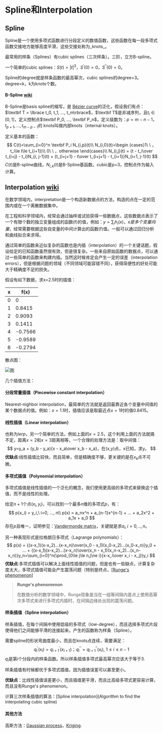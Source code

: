 # Spline和Interpolation

## Spline

Spline是一个使用多项式函数进行分段定义的数值函数，这些函数在每一段多项式函数交接地方能够高度平滑，这些交接处称为_knots_。

最常用的样条（Splines）有cubic splines（三次样条）。三阶，立方B-spline。

一个简单的cubic splines：$S(t) = |t|^3$，$S^\prime(0)=0，S^{\prime\prime}(0) = 0$。

Spline的degree就是样条函数的最高幂次，cubic splines的degree=3。degree<k，k为knots个数。

#### B-Spline [wiki](http://mathworld.wolfram.com/B-Spline.html)

B-Spline是basis spline的缩写，是 [Bézier curve](http://mathworld.wolfram.com/BezierCurve.html)的泛化，假设我们有点：$\textbf T = \lbrace t_0, t_1, ..., t_m\rbrace$，$\textbf T$是非减序列，且$t_i\in[0, 1]$，定义控制点$\textbf P_0, ..., \textbf P_n$，定义级数为：$p = m - n - 1$，$t_{p+1}, ..., t_{m-p-1}$的 knots叫做内部knots（internal knots）。

定义基本的函数：
$$
C(t)=\sum_{i=0}^n \textbf P_i N_{i,p}(t)\\
N_{i,0}(t)=\begin {cases}1\ \ ， t_i\le t\le t_{i+1})\\ 0\ \ ，otherwise \end{cases}\\
N_{i,j}(t) = {t - t_i\over t_{i+j} - t_i}N_{i, j-1}(t) + {t_{i+j+1}  - t\over t_{i+j+1} - t_{i+1}}N_{i+1, j-1}(t)
$$
$C(t)$是B-spline曲线，$N_{i,k}(t)$是B-Spline基函数。cubic是p=3，控制点作为输入计算。

## Interpolation [wiki](https://en.wikipedia.org/wiki/Interpolation)

在数学领域内，interpretation是一个构造新数据点的方法，构造的点在一定的范围内或在一个离散数据集中。

在工程和科学领域内，经常会通过抽样或试验获得一些数据点，这些数据点表示了一个有限个数的独立变量组成的函数(f)的值，例如：$y=\sum_i h_i(x)，x是多个变量向量$，经常需要根据这些自变量的中间计算出的函数(f)值。一般可以通过回归分析和曲线拟合来求得。

通过简单的函数来近似复杂的函数也是内插（interpolation）的一个关键话题，假设给定的已知函数虽然很有效，但是很复杂。一些来自原始函数的数据点，可以通过一些简单的函数来构建内插。当然这时候肯定会产生一定的误差（interpolation errors），但是根据问题的领域（不同领域可能容错不同），获得简便性的好处可能大于精确度不足的损失。

假设有如下数据，求x=2.5时的插值：

| x    | f(x)    |
| ---- | ------- |
| 0    | 0       |
| 1    | 0.8415  |
| 2    | 0.9093  |
| 3    | 0.1411  |
| 4    | -0.7566 |
| 5    | -0.9589 |
| 6    | -0.2794 |

散点图：

![图](https://upload.wikimedia.org/wikipedia/commons/7/71/Interpolation_Data.svg)

几个插值方法：

#### 分段常量插值（Piecewise constant interpolation）

Nearest-nighbor interpolation，最简单的方法就是返回最靠近各个变量中间值的某个数据点的值。例如：$x=1.1$时，插值应该是取最近点$x=1$时的值$0.8415$。

#### 线性插值（Linear interpolation）

也称为$lerp$，另一个简单的方法，例如上面的$x=2.5$，这个利用上面的方法就搞不定，距离$x=2$和$x=3$距离相等，一个合理的处理方法是：取中间值：
$$
y=y_a + (y_b - y_a){x - x_a\over x_b - x_a}，在(x,y)点，x已知，求y。
$$
__优缺点__:线性插值比较快，而且简单，但是精确度不够，更关键的是在$x_k$点不可微。

#### 多项式插值（Polynomial interpolation）

多项式插值是线性插值的一个泛化的概念，我们使用更高级的多项式来替换这个插值，而不是线性的处理。

给定$n+1$个点$(x_i, y_i)$，可以找到一个最多$n$维的多项式$p$，有：
$$
p(x_i) = y_i,\  i=0, ..., n\\
p(x) = a_nx^n + a_{n-1}x^{n-1} + ... + a_2x^2 + a_1x + a_0
$$
存在$p$且唯一，证明参见：[Vandermonde matrix](https://en.wikipedia.org/wiki/Vandermonde_matrix)，关键就是求$a_i, i = 0, .., n$。

另一种表现形式是拉格朗日多项式（Lagrange polynomials）：
$$
p(x) = {(x-x_1)(x-x_2)...(x-x_n)\over(x_0 - x_1)(x_0-x_2)...(x_0-x_n)}y_0 + ... + {(x-x_1)(x-x_2)...(x-x_n)\over(x_n - x_1)(x_n-x_2)...(x_n-x_n)}y_n=\sum_{i=0}^n(\prod_{0\le j\le n,j\ne i}{x-x_i\over x_i - x_j})y_i
$$
__优缺点__:多项式插值可以解决上面线性插值的问题，但是也有一些缺点，计算复杂度太大，多项式插值可能会产生震荡问题（特别是终点，[[Runge's phenomenon](https://en.wikipedia.org/wiki/Runge%27s_phenomenon)]

> __Runge's phenomenon__
>
> 在数值分析的数学领域中，Runge现象是当在一组等间隔内差点上使用高幂次多项式来进行多项式内插时，在间隔边缘处出现的震荡问题。

#### 样条插值（Spline interpolation）

样条插值，在每个间隔中使用低级的多项式（low-degree），而且选择多项式片段使得他们之间能够平滑的连接起来。产生的函数称为样条（Spline）。

需要spline的形状弯曲度最小，而且在knots点连续，需要满足：
$$
q^\prime_i(x_i) = q_{i+1}^\prime(x_{i+1})；q_i^{\prime\prime} = q_{i+1}^{\prime\prime}(x_i) ,\   1\le i\le n-1
$$
$q_i$是第$i$个分段内的样条函数。所以样条插值多项式最高幂次应该大于等于3.

样条插值有时候都优于多项式插值，因为插值误差可以甚至更小。

__优缺点__：比线性插值误差更小，而且插值更平滑，而且比高级多项式更容易计算，而且没有Runge's phenomenon。

计算三次样条插值的算法：[Spline interpolation](Algorithm to find the interpolating cubic spline)

#### 其他方法

高斯方法：[Gaussian process](https://en.wikipedia.org/wiki/Gaussian_process)，[Kriging](https://en.wikipedia.org/wiki/Kriging).




